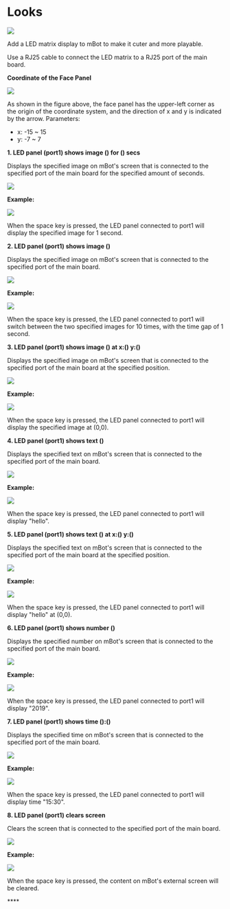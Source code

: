 # Looks

![](../../../.gitbook/assets/0.jpeg)

Add a LED matrix display to mBot to make it cuter and more playable.

Use a RJ25 cable to connect the LED matrix to a RJ25 port of the main board.

**Coordinate of the Face Panel**

![](../../../.gitbook/assets/1%20%284%29.png)

As shown in the figure above, the face panel has the upper-left corner as the origin of the coordinate system, and the direction of x and y is indicated by the arrow. Parameters:

* x: -15 ~ 15
* y: -7 ~ 7

**1. LED panel \(port1\) shows image \(\) for \(\) secs**

Displays the specified image on mBot's screen that is connected to the specified port of the main board for the specified amount of seconds.

![](../../../.gitbook/assets/2%20%2816%29.png)

**Example:**

![](../../../.gitbook/assets/3%20%281%29.png)

When the space key is pressed, the LED panel connected to port1 will display the specified image for 1 second.

**2. LED panel \(port1\) shows image \(\)**

Displays the specified image on mBot's screen that is connected to the specified port of the main board.

![](../../../.gitbook/assets/4%20%287%29.png)

**Example:**

![](../../../.gitbook/assets/5%20%287%29.png)

When the space key is pressed, the LED panel connected to port1 will switch between the two specified images for 10 times, with the time gap of 1 second.

**3. LED panel \(port1\) shows image \(\) at x:\(\) y:\(\)**

Displays the specified image on mBot's screen that is connected to the specified port of the main board at the specified position.

![](../../../.gitbook/assets/6%20%289%29.png)

**Example:**

![](../../../.gitbook/assets/7%20%284%29.png)

When the space key is pressed, the LED panel connected to port1 will display the specified image at \(0,0\).

**4. LED panel \(port1\) shows text \(\)**

Displays the specified text on mBot's screen that is connected to the specified port of the main board.

![](../../../.gitbook/assets/8%20%288%29.png)

**Example:**

![](../../../.gitbook/assets/9%20%283%29.png)

When the space key is pressed, the LED panel connected to port1 will display "hello".

**5. LED panel \(port1\) shows text \(\) at x:\(\) y:\(\)**

Displays the specified text on mBot's screen that is connected to the specified port of the main board at the specified position.

![](../../../.gitbook/assets/10%20%287%29.png)

**Example:**

![](../../../.gitbook/assets/11%20%283%29.png)

When the space key is pressed, the LED panel connected to port1 will display "hello" at \(0,0\).

**6. LED panel \(port1\) shows number \(\)**

Displays the specified number on mBot's screen that is connected to the specified port of the main board.

![](../../../.gitbook/assets/12%20%283%29.png)

**Example:**

![](../../../.gitbook/assets/13%20%286%29.png)

When the space key is pressed, the LED panel connected to port1 will display "2019".

**7. LED panel \(port1\) shows time \(\):\(\)**

Displays the specified time on mBot's screen that is connected to the specified port of the main board.

![](../../../.gitbook/assets/14%20%281%29.png)

**Example:**

![](../../../.gitbook/assets/15%20%281%29.png)

When the space key is pressed, the LED panel connected to port1 will display time "15:30".

**8. LED panel \(port1\) clears screen**

Clears the screen that is connected to the specified port of the main board.

![](../../../.gitbook/assets/16.png)

**Example:**

![](../../../.gitbook/assets/17%20%282%29.png)

When the space key is pressed, the content on mBot's external screen will be cleared.

\*\*\*\*


